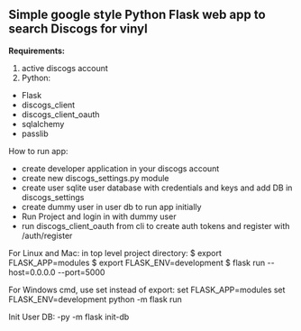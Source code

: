 
## Simple google style Python Flask web app to search Discogs for vinyl ##

**Requirements:**
1. active discogs account
2. Python:
- Flask
- discogs_client
- discogs_client_oauth
- sqlalchemy
- passlib


How to run app:
- create developer application in your discogs account
- create new discogs_settings.py module
- create user sqlite user database with credentials and keys and add DB in discogs_settings
- create dummy user in user db to run app initially
- Run Project and login in with dummy user
- run discogs_client_oauth from cli to create auth tokens and register with /auth/register

For Linux and Mac:
in top level project directory:
$ export FLASK_APP=modules
$ export FLASK_ENV=development
$ flask run --host=0.0.0.0 --port=5000

For Windows cmd, use set instead of export:
 set FLASK_APP=modules
 set FLASK_ENV=development
 python -m flask run

Init User DB:
-py -m flask init-db
